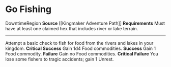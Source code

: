 ﻿---
actions: null
cost: null
element: null
frequency: null
id: '1387'
name: Go Fishing
rarity: Common
requirement: Must have at least one claimed hex that includes river or lake terrain.
school: null
source: '[[DATABASE/source/Kingmaker Adventure Path|Kingmaker Adventure Path]]'
trait:
- '[[DATABASE/trait/Downtime|Downtime]]'
- '[[DATABASE/trait/Region|Region]]'
trigger: null
type: Action

---
# Go Fishing

<span class="item-trait">Downtime</span><span class="item-trait">Region</span>
**Source** [[Kingmaker Adventure Path]]
**Requirements** Must have at least one claimed hex that includes river or lake terrain.

---
Attempt a basic check to fish for food from the rivers and lakes in your kingdom.
**Critical Success** Gain 1d4 Food commodities.
**Success** Gain 1 Food commodity.
**Failure** Gain no Food commodities.
**Critical Failure** You lose some fishers to tragic accidents; gain 1 Unrest.